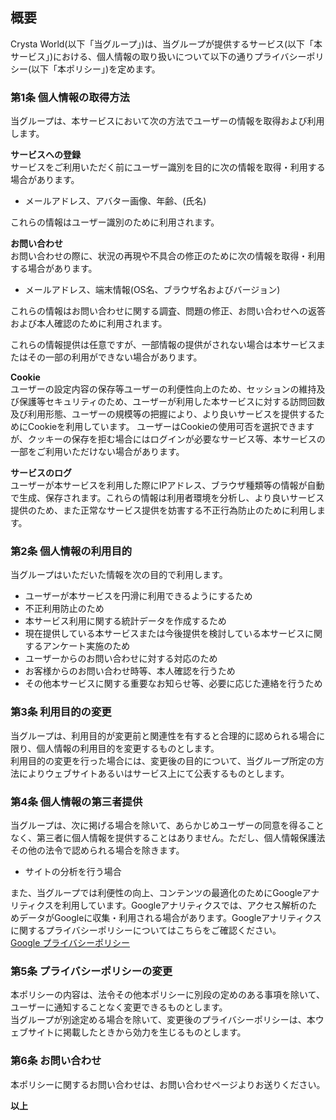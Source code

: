 ## 概要
Crysta World(以下「当グループ」)は、当グループが提供するサービス(以下「本サービス」)における、個人情報の取り扱いについて以下の通りプライバシーポリシー(以下「本ポリシー」)を定めます。

### 第1条 個人情報の取得方法
当グループは、本サービスにおいて次の方法でユーザーの情報を取得および利用します。  

**サービスへの登録**  
サービスをご利用いただく前にユーザー識別を目的に次の情報を取得・利用する場合があります。  
- メールアドレス、アバター画像、年齢、(氏名)  

これらの情報はユーザー識別のために利用されます。

**お問い合わせ**  
お問い合わせの際に、状況の再現や不具合の修正のために次の情報を取得・利用する場合があります。  
- メールアドレス、端末情報(OS名、ブラウザ名およびバージョン)  

これらの情報はお問い合わせに関する調査、問題の修正、お問い合わせへの返答および本人確認のために利用されます。

これらの情報提供は任意ですが、一部情報の提供がされない場合は本サービスまたはその一部の利用ができない場合があります。

**Cookie**  
ユーザーの設定内容の保存等ユーザーの利便性向上のため、セッションの維持及び保護等セキュリティのため、ユーザーが利用した本サービスに対する訪問回数及び利用形態、ユーザーの規模等の把握により、より良いサービスを提供するためにCookieを利用しています。
ユーザーはCookieの使用可否を選択できますが、クッキーの保存を拒む場合にはログインが必要なサービス等、本サービスの一部をご利用いただけない場合があります。

**サービスのログ**  
ユーザーが本サービスを利用した際にIPアドレス、ブラウザ種類等の情報が自動で生成、保存されます。これらの情報は利用者環境を分析し、より良いサービス提供のため、また正常なサービス提供を妨害する不正行為防止のために利用します。


### 第2条 個人情報の利用目的
当グループはいただいた情報を次の目的で利用します。
- ユーザーが本サービスを円滑に利用できるようにするため
- 不正利用防止のため
- 本サービス利用に関する統計データを作成するため
- 現在提供している本サービスまたは今後提供を検討している本サービスに関するアンケート実施のため
- ユーザーからのお問い合わせに対する対応のため
- お客様からのお問い合わせ時等、本人確認を行うため
- その他本サービスに関する重要なお知らせ等、必要に応じた連絡を行うため

### 第3条 利用目的の変更
当グループは、利用目的が変更前と関連性を有すると合理的に認められる場合に限り、個人情報の利用目的を変更するものとします。  
利用目的の変更を行った場合には、変更後の目的について、当グループ所定の方法によりウェブサイトあるいはサービス上にて公表するものとします。

### 第4条 個人情報の第三者提供
当グループは、次に掲げる場合を除いて、あらかじめユーザーの同意を得ることなく、第三者に個人情報を提供することはありません。ただし、個人情報保護法その他の法令で認められる場合を除きます。 
- サイトの分析を行う場合
 
また、当グループでは利便性の向上、コンテンツの最適化のためにGoogleアナリティクスを利用しています。Googleアナリティクスでは、アクセス解析のためデータがGoogleに収集・利用される場合があります。Googleアナリティクスに関するプライバシーポリシーについてはこちらをご確認ください。  
[Google プライバシーポリシー](https://www.google.com/policies/privacy/partners/)

### 第5条 プライバシーポリシーの変更
本ポリシーの内容は、法令その他本ポリシーに別段の定めのある事項を除いて、ユーザーに通知することなく変更できるものとします。  
当グループが別途定める場合を除いて、変更後のプライバシーポリシーは、本ウェブサイトに掲載したときから効力を生じるものとします。

### 第6条 お問い合わせ
本ポリシーに関するお問い合わせは、お問い合わせページよりお送りください。  
  
**以上**